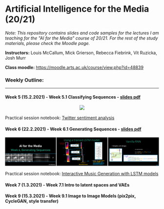 # Artificial Intelligence for the Media (20/21)

_Note: This repository contains slides and code samples for the lectures I am teaching for the "AI for the Media" course of 20/21. For the rest of the study materials, please check the Moodle page._

**Instructors:** Louis McCallum, Mick Grierson, Rebecca Fiebrink, Vit Ruzicka, Josh Murr

**Class moodle:** https://moodle.arts.ac.uk/course/view.php?id=48839

### Weekly Outline: 

---

#### Week 5 (15.2.2021) - Week 5.1 Classifying Sequences - [slides pdf](https://github.com/previtus/cci_AI_for_the_Media/blob/main/week05_sequential-classification/aim05_sequential-classification.pdf)

<p align="center">
<img src="https://raw.githubusercontent.com/previtus/cci_AI_for_the_Media/main/week05_sequential-classification/aim05_slide.gif" width="760">
</p>

Practical session notebook: [Twitter sentiment analysis](https://github.com/previtus/cci_AI_for_the_Media/blob/main/week05_sequential-classification/aim05_twitter_sentiment_analysis.ipynb)


#### Week 6 (22.2.2021) - Week 6.1 Generating Sequences - [slides pdf](https://github.com/previtus/cci_AI_for_the_Media/blob/main/week06_generating-sequences/aim06_generating-sequences.pdf)

<p align="center">
<img src="https://github.com/previtus/cci_AI_for_the_Media/blob/main/week06_generating-sequences/aim06_slide.gif" width="760">
</p>

Practical session notebook: [Interactive Music Generation with LSTM models](https://github.com/previtus/cci_AI_for_the_Media/blob/main/week06_generating-sequences/aim06_generative_music.ipynb)

#### Week 7 (1.3.2021) - Week 7.1 Intro to latent spaces and VAEs

#### Week 9 (15.3.2021) - Week 9.1 Image to Image Models (pix2pix, CycleGAN, style transfer)
